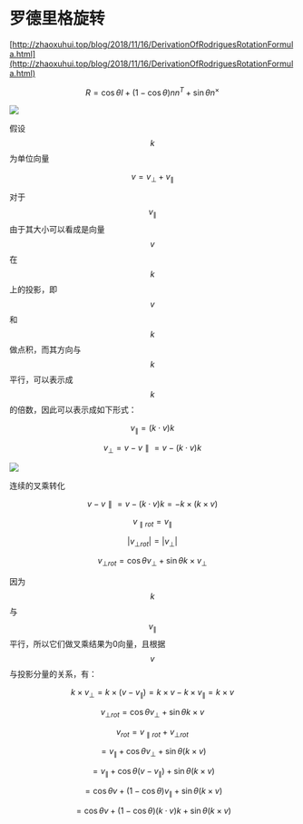 # 罗德里格旋转

[http://zhaoxuhui.top/blog/2018/11/16/DerivationOfRodriguesRotationFormula.html](http://zhaoxuhui.top/blog/2018/11/16/DerivationOfRodriguesRotationFormula.html)

$$R = \cos\theta I + (1-\cos\theta)nn^T + \sin\theta n^\times$$

![](https://zhaoxuhui.top/assets/images/blog/content/2018-11-16-01.png)

假设$$k$$为单位向量

$$v = v_\bot + v_\parallel$$

对于$$v_\parallel$$由于其大小可以看成是向量$$v$$在$$k$$上的投影，即$$v$$和$$k$$做点积，而其方向与$$k$$平行，可以表示成$$k$$的倍数，因此可以表示成如下形式：

$$v_\parallel = (k \cdot v)k$$

$$v_\bot = v - v\parallel = v - (k \cdot v)k$$

![](https://zhaoxuhui.top/assets/images/blog/content/2018-11-16-02.png)

连续的叉乘转化

$$v - v\parallel = v - (k \cdot v)k = -k \times(k \times v)$$

$$v_{\parallel rot} = v_\parallel$$

$$|v_{\bot rot}| = |v_\bot|$$

$$v_{\bot rot} = \cos\theta v_\bot + \sin\theta k \times v_\bot$$

因为$$k$$与$$v_\parallel$$平行，所以它们做叉乘结果为0向量，且根据$$v$$与投影分量的关系，有：

$$k \times v_\bot = k \times (v - v_\parallel) = k \times v - k \times v_\parallel = k \times v$$

$$v_{\bot rot} = \cos\theta v_\bot + \sin\theta k \times v$$

$$v_{rot} = v_{\parallel rot} + v_{\bot rot}$$

$$= v_\parallel + \cos\theta v_\bot + \sin\theta(k \times v)$$

$$= v_\parallel + \cos\theta (v - v_\parallel) + \sin\theta(k \times v)$$

$$= \cos\theta v + (1 - \cos\theta)v_\parallel + \sin\theta(k \times v)$$

$$= \cos\theta v + (1 - \cos\theta)(k \cdot v)k + \sin\theta(k \times v)$$

